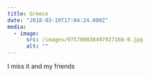 ```yaml
---
title: Greece
date: "2018-03-19T17:04:24.000Z"
media:
  - image:
      src: /images/975780038497927168-0.jpg
      alt: ""
---
```


I miss it and my friends

